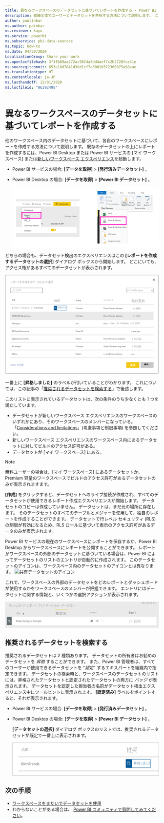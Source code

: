 ```yaml
---
title: 異なるワークスペースのデータセットに基づいてレポートを作成する - Power BI
description: 組織全体でユーザーとデータセットを共有する方法について説明します。 これで、各自のワークスペースのデータセットに基づいてレポートを作成できます。
author: paulinbar
ms.author: painbar
ms.reviewer: kayu
ms.service: powerbi
ms.subservice: pbi-data-sources
ms.topic: how-to
ms.date: 04/30/2020
LocalizationGroup: Share your work
ms.openlocfilehash: 3f1f689aa272ac98f4a3dd4aef7c2b2728fce41e
ms.sourcegitcommit: 653e18d7041d3dd1cf7a38010372366975a98eae
ms.translationtype: HT
ms.contentlocale: ja-JP
ms.lasthandoff: 12/01/2020
ms.locfileid: "96392498"
---
```

# <a name="create-reports-based-on-datasets-from-different-workspaces"></a>異なるワークスペースのデータセットに基づいてレポートを作成する

他のワークスペース内のデータセットに基づいて、各自のワークスペースにレポートを作成する方法について説明します。 既存のデータセットの上にレポートを作成するには、Power BI Desktop または Power BI サービスの [マイ ワークスペース] または[新しいワークスペース エクスペリエンス](../collaborate-share/service-create-the-new-workspaces.md)を起動します。

- Power BI サービスの場合: **[データを取得]**  >  **[発行済みデータセット]** 。
- Power BI Desktop の場合: **[データを取得]**  >  **[Power BI データセット]** 。

    ![既存のデータセットに接続する](media/service-datasets-across-workspaces/power-bi-connect-dataset-pk.png)
   
どちらの場合も、データセット検出のエクスペリエンスはこの **[レポートを作成するデータセットの選択]** ダイアログ ボックスから開始します。 どこにいても、アクセス権があるすべてのデータセットが表示されます。

![データセットを選択する](media/service-datasets-across-workspaces/power-bi-select-dataset.png)

一番上に **[昇格しました]** のラベルが付いていることがわかります。 これについては、この記事の「[推奨されるデータセットを検索する](#find-an-endorsed-dataset)」で後述します。

このリストに表示されているデータセットは、次の条件のうち少なくとも 1 つを満たしています。

- データセットが新しいワークスペース エクスペリエンスのワークスペースのいずれかにあり、そのワークスペースのメンバーになっている。 「[Considerations and limitations](service-datasets-across-workspaces.md#considerations-and-limitations)」(考慮事項と制限事項) を参照してください。
- 新しいワークスペース エクスペリエンスのワークスペース内にあるデータセットに対してビルドのアクセス許可がある。
- データセットが [マイ ワークスペース] にある。

> [!NOTE]
> 無料ユーザーの場合は、[マイ ワークスペース] にあるデータセットか、Premium 容量のワークスペースでビルドのアクセス許可があるデータセットのみが表示されますます。

**[作成]** をクリックすると、データセットへのライブ接続が作成され、すべてのデータセットが使用できるレポート作成エクスペリエンスが開始します。 データセットのコピーは作成していません。 データセットは、まだ元の場所に存在します。 そのデータセットのすべてのテーブルとメジャーを使用して、独自のレポートを作成することができます。 データセットで行レベル セキュリティ (RLS) の制限が有効になるため、RLS ロールに基づいて表示のアクセス許可があるデータのみが表示されます。

Power BI サービスの現在のワークスペースにレポートを保存するか、Power BI Desktop からワークスペースにレポートを公開することができます。 レポートがワークスペースの外部のデータセットに基づいている場合は、Power BI によってデータセットのリストのエントリが自動的に作成されます。 このデータセットのアイコンは、ワークスペース内のデータセットのアイコンとは異なります。 ![共有データセットのアイコン](media/service-datasets-discover-across-workspaces/power-bi-shared-dataset-icon.png)

これで、ワークスペースの外部のデータセットをどのレポートとダッシュボードが使用するかをワークスペースのメンバーが把握できます。 エントリにはデータセットに関する情報と、いくつかの選択アクションが表示されます。

![データセットのアクション](media/service-datasets-across-workspaces/power-bi-dataset-actions.png)

## <a name="find-an-endorsed-dataset"></a>推奨されるデータセットを検索する

推奨されるデータセットは 2 種類あります。 データセットの所有者はお勧めのデータセットを *昇格* することができます。 また、Power BI 管理者は、すべてのユーザーが使用できるデータセットを "*認定*" するエキスパートを組織内で指定できます。 データセットの検索時と、ワークスペースのデータセットのリストには、昇格されたデータセットと認定されたデータセットの両方に *バッジ* が表示されます。 データセットを認定した担当者の名前がデータセット検出エクスペリエンス中にツールヒントに表示されます。 **[認定済み]** ラベルをポイントすると、それが表示されます。

- Power BI サービスの場合: **[データを取得]**  >  **[発行済みデータセット]** 。
- Power BI Desktop の場合: **[データを取得]**  >  **[Power BI データセット]** 。

    **[データセットの選択]** ダイアログ ボックスのリストでは、推奨されるデータセットが既定で一番上に表示されます。 

    ![昇格されたデータセット](media/service-datasets-discover-across-workspaces/power-bi-dataset-promoted.png)

## <a name="next-steps"></a>次の手順

- [ワークスペースをまたいでデータセットを使用](service-datasets-across-workspaces.md)
- わからないことがある場合は、 [Power BI コミュニティで質問してみてください](https://community.powerbi.com/)。
